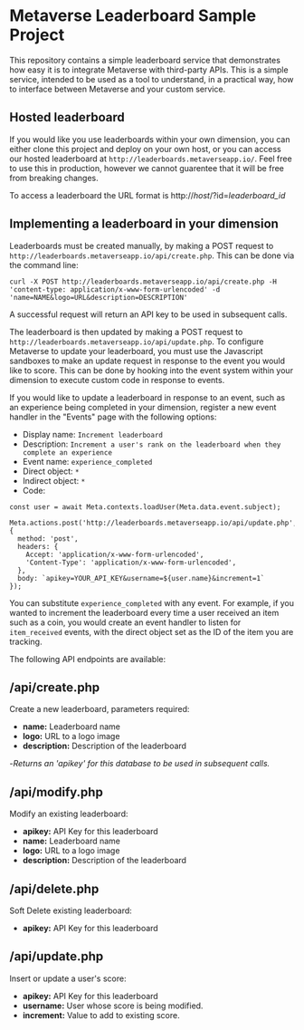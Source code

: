 # Metaverse Leaderboard Sample Project
This repository contains a simple leaderboard service that demonstrates how easy it is to integrate Metaverse with third-party APIs. This is a simple service, intended to be used as a tool to understand, in a practical way, how to interface between Metaverse and your custom service.

## Hosted leaderboard
If you would like you use leaderboards within your own dimension, you can either clone this project and deploy on your own host, or you can access our hosted leaderboard at `http://leaderboards.metaverseapp.io/`. Feel free to use this in production, however we cannot guarentee that it will be free from breaking changes.

To access a leaderboard the URL format is http://*host*/?id=*leaderboard_id*

## Implementing a leaderboard in your dimension
Leaderboards must be created manually, by making a POST request to `http://leaderboards.metaverseapp.io/api/create.php`. This can be done via the command line:

```
curl -X POST http://leaderboards.metaverseapp.io/api/create.php -H 'content-type: application/x-www-form-urlencoded' -d 'name=NAME&logo=URL&description=DESCRIPTION'
```

A successful request will return an API key to be used in subsequent calls.

The leaderboard is then updated by making a POST request to `http://leaderboards.metaverseapp.io/api/update.php`. To configure Metaverse to update your leaderboard, you must use the Javascript sandboxes to make an update request in response to the event you would like to score. This can be done by hooking into the event system within your dimension to execute custom code in response to events.

If you would like to update a leaderboard in response to an event, such as an experience being completed in your dimension, register a new event handler in the "Events" page with the following options:

- Display name: `Increment leaderboard`
- Description: `Increment a user's rank on the leaderboard when they complete an experience`
- Event name: `experience_completed`
- Direct object: `*`
- Indirect object: `*`
- Code:
```
const user = await Meta.contexts.loadUser(Meta.data.event.subject);

Meta.actions.post('http://leaderboards.metaverseapp.io/api/update.php', {
  method: 'post',
  headers: {
    Accept: 'application/x-www-form-urlencoded',
    'Content-Type': 'application/x-www-form-urlencoded',
  },
  body: `apikey=YOUR_API_KEY&username=${user.name}&increment=1`
});
```

You can substitute `experience_completed` with any event. For example, if you wanted to increment the leaderboard every time a user received an item such as a coin, you would create an event handler to listen for `item_received` events, with the direct object set as the ID of the item you are tracking.

The following API endpoints are available:
## /api/create.php
Create a new leaderboard, parameters required:
- **name:** Leaderboard name
- **logo:** URL to a logo image
- **description:** Description of the leaderboard

 -*Returns an 'apikey' for this database to be used in subsequent calls.*

## /api/modify.php
Modify an existing leaderboard:
- **apikey:** API Key for this leaderboard
- **name:** Leaderboard name
- **logo:** URL to a logo image
- **description:** Description of the leaderboard

## /api/delete.php
Soft Delete existing leaderboard:
- **apikey:** API Key for this leaderboard

## /api/update.php
Insert or update a user's score:
- **apikey:** API Key for this leaderboard
- **username:** User whose score is being modified.
- **increment:** Value to add to existing score.
